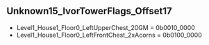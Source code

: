 ## Unknown15_IvorTowerFlags_Offset17

* Level1_House1_Floor0_LeftUpperChest_20GM = 0b0010_0000
* Level1_House1_Floor0_LeftFrontChest_2xAcorns = 0b0100_0000